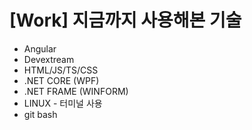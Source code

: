 # [Work] 지금까지 사용해본 기술

- Angular
- Devextream
- HTML/JS/TS/CSS
- .NET CORE (WPF)
- .NET FRAME (WINFORM)
- LINUX - 터미널 사용
- git bash